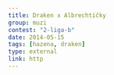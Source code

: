 ```yaml
---
title: Draken x Albrechtičky
group: muzi
contest: "2-liga-b"
date: 2014-05-15
tags: [hazena, draken]
type: external
link: http
---
```

